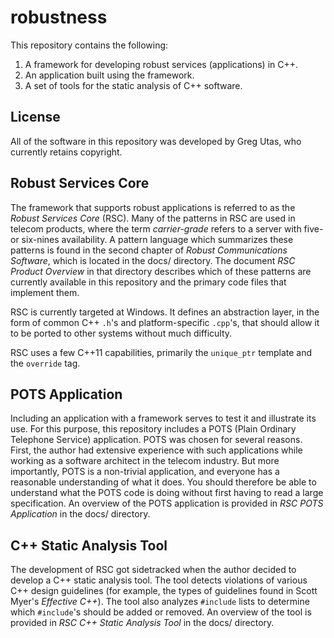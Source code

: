 # robustness

This repository contains the following:
1. A framework for developing robust services (applications) in C++.
2. An application built using the framework.
3. A set of tools for the static analysis of C++ software.

## License
All of the software in this repository was developed by Greg Utas, who
currently retains copyright.

## Robust Services Core
The framework that supports robust applications is referred to as the
*Robust Services Core* (RSC).  Many of the patterns in RSC are used in
telecom products, where the term *carrier-grade* refers to a server with
five- or six-nines availability.  A pattern language which summarizes these
patterns is found in the second
chapter of *Robust Communications Software*, which is located in the docs/
directory.  The document *RSC Product Overview* in that directory describes
which of these patterns are currently available in this repository and the
primary code files that implement them.

RSC is currently targeted at Windows.  It defines an abstraction layer, in
the form of common C++ `.h`'s and platform-specific `.cpp`'s, that should
allow it to be ported to other systems without much difficulty.

RSC uses a few C++11 capabilities, primarily the `unique_ptr` template and
the `override` tag.

## POTS Application
Including an application with a framework serves to test it and illustrate its
use.  For this purpose, this repository includes a POTS (Plain Ordinary Telephone
Service) application.  POTS was chosen for several reasons.
First, the author had extensive experience with such applications while working
as a software architect in the telecom industry.  But more importantly, POTS
is a non-trivial application, and everyone has a reasonable understanding of what
it does.  You should therefore be able to understand what the POTS code is doing
without first having to read a large specification.  An overview of the POTS
application is provided in *RSC POTS Application* in the docs/ directory.

## C++ Static Analysis Tool
The development of RSC got sidetracked when the author decided to
develop a C++ static analysis tool.  The tool detects violations of various C++
design guidelines (for example, the types of guidelines found in Scott Myer's
*Effective C++*).  The tool also analyzes `#include` lists to determine which
`#include`'s should be added or removed.  An overview of the tool is provided
in *RSC C++ Static Analysis Tool* in the docs/ directory.
